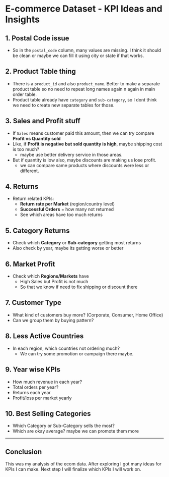# E-commerce Dataset - KPI Ideas and Insights

## 1. Postal Code issue
- So in the `postal_code` column, many values are missing. I think it should be clean or maybe we can fill it using city or state if that works.

## 2. Product Table thing
- There is a `product_id` and also `product_name`. Better to make a separate product table so no need to repeat long names again n again in main order table.
- Product table already have `category` and `sub-category`, so I dont think we need to create new separate tables for those.

## 3. Sales and Profit stuff
- If `Sales` means customer paid this amount, then we can try compare **Profit vs Quantity sold**
- Like, if **Profit is negative but sold quantity is high**, maybe shipping cost is too much?
  - maybe use better delivery service in those areas.
- But if quantity is low also, maybe discounts are making us lose profit.
  - we can compare same products where discounts were less or different.

## 4. Returns
- Return related KPIs:
  - **Return rate per Market** (region/country level)
  - **Successful Orders** = how many not returned
  - See which areas have too much returns

## 5. Category Returns
- Check which **Category** or **Sub-category** getting most returns
- Also check by year, maybe its getting worse or better

## 6. Market Profit
- Check which **Regions/Markets** have
  - High Sales but Profit is not much
  - So that we know if need to fix shipping or discount there

## 7. Customer Type
- What kind of customers buy more? (Corporate, Consumer, Home Office)
- Can we group them by buying pattern?

## 8. Less Active Countries
- In each region, which countries not ordering much?
  - We can try some promotion or campaign there maybe.

## 9. Year wise KPIs
- How much revenue in each year?
- Total orders per year?
- Returns each year
- Profit/loss per market yearly

## 10. Best Selling Categories
- Which Category or Sub-Category sells the most?
- Which are okay average? maybe we can promote them more

---

## Conclusion
This was my analysis of the ecom data. After exploring I got many ideas for KPIs I can make. Next step I will finalize which KPIs I will work on.
